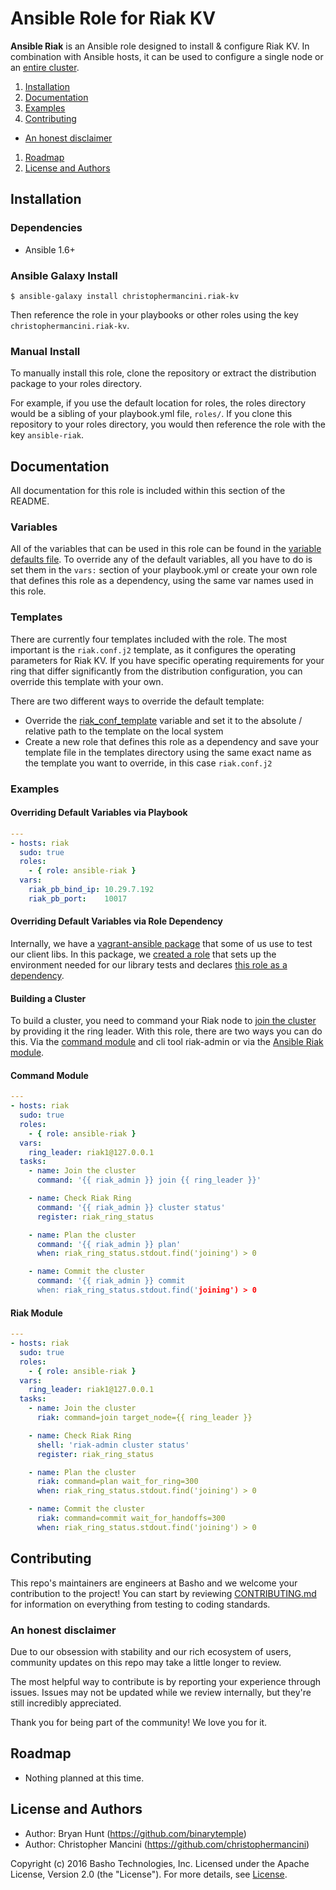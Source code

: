 # Ansible Role for Riak KV

**Ansible Riak** is an Ansible role designed to install & configure Riak KV. In combination with Ansible hosts, it can be used to configure a single node or an [entire cluster](#building-a-cluster).

1. [Installation](#installation)
1. [Documentation](#documentation)
1. [Examples](#examples)
1. [Contributing](#contributing)
  * [An honest disclaimer](#an-honest-disclaimer)
1. [Roadmap](#roadmap)
1. [License and Authors](#license-and-authors)

## Installation

### Dependencies

* Ansible 1.6+

### Ansible Galaxy Install

`$ ansible-galaxy install christophermancini.riak-kv`

Then reference the role in your playbooks or other roles using the key `christophermancini.riak-kv`.

### Manual Install

To manually install this role, clone the repository or extract the distribution package to your roles directory.

For example, if you use the default location for roles, the roles directory would be a sibling of your playbook.yml file, `roles/`. If you clone this repository to your roles directory, you would then reference the role with the key `ansible-riak`.

## Documentation

All documentation for this role is included within this section of the README.

### Variables

All of the variables that can be used in this role can be found in the [variable defaults file](defaults/main.yml). To override any of the default variables, all you have to do is set them in the `vars:` section of your playbook.yml or create your own role that defines this role as a dependency, using the same var names used in this role.

### Templates

There are currently four templates included with the role. The most important is the `riak.conf.j2` template, as it configures the operating parameters for Riak KV. If you have specific operating requirements for your ring that differ significantly from the distribution configuration, you can override this template with your own.

There are two different ways to override the default template:

* Override the [riak_conf_template](defaults/main.yml#L14) variable and set it to the absolute / relative path to the template on the local system
* Create a new role that defines this role as a dependency and save your template file in the templates directory using the same exact name as the template you want to override, in this case `riak.conf.j2`

### Examples

#### Overriding Default Variables via Playbook

```yaml
---
- hosts: riak
  sudo: true
  roles:
    - { role: ansible-riak }
  vars:
    riak_pb_bind_ip: 10.29.7.192
    riak_pb_port:    10017
```

#### Overriding Default Variables via Role Dependency

Internally, we have a [vagrant-ansible package](basho-labs/riak-clients-vagrant) that some of us use to test our client libs. In this package, we [created a role](https://github.com/basho-labs/riak-clients-vagrant/tree/master/provisioning/roles/integration_testing) that sets up the environment needed for our library tests and declares [this role as a dependency](https://github.com/basho-labs/riak-clients-vagrant/blob/master/provisioning/roles/integration_testing/meta/main.yml).

#### Building a Cluster

To build a cluster, you need to command your Riak node to [join the cluster](http://docs.basho.com/riak/latest/ops/running/cluster-admin/#join) by providing it the ring leader. With this role, there are two ways you can do this. Via the [command module](http://docs.ansible.com/ansible/command_module.html) and cli tool riak-admin or via the [Ansible Riak module](http://docs.ansible.com/ansible/riak_module.html).

#### Command Module

```yaml
---
- hosts: riak
  sudo: true
  roles:
    - { role: ansible-riak }
  vars:
    ring_leader: riak1@127.0.0.1
  tasks:
    - name: Join the cluster
      command: '{{ riak_admin }} join {{ ring_leader }}'

    - name: Check Riak Ring
      command: '{{ riak_admin }} cluster status'
      register: riak_ring_status

    - name: Plan the cluster
      command: '{{ riak_admin }} plan'
      when: riak_ring_status.stdout.find('joining') > 0

    - name: Commit the cluster
      command: '{{ riak_admin }} commit
      when: riak_ring_status.stdout.find('joining') > 0
```

#### Riak Module

```yaml
---
- hosts: riak
  sudo: true
  roles:
    - { role: ansible-riak }
  vars:
    ring_leader: riak1@127.0.0.1
  tasks:
    - name: Join the cluster
      riak: command=join target_node={{ ring_leader }}

    - name: Check Riak Ring
      shell: 'riak-admin cluster status'
      register: riak_ring_status

    - name: Plan the cluster
      riak: command=plan wait_for_ring=300
      when: riak_ring_status.stdout.find('joining') > 0

    - name: Commit the cluster
      riak: command=commit wait_for_handoffs=300
      when: riak_ring_status.stdout.find('joining') > 0
```

## Contributing

This repo's maintainers are engineers at Basho and we welcome your contribution to the project! You can start by reviewing [CONTRIBUTING.md](CONTRIBUTING.md) for information on everything from testing to coding standards.

### An honest disclaimer

Due to our obsession with stability and our rich ecosystem of users, community updates on this repo may take a little longer to review.

The most helpful way to contribute is by reporting your experience through issues. Issues may not be updated while we review internally, but they're still incredibly appreciated.

Thank you for being part of the community! We love you for it.

## Roadmap

* Nothing planned at this time.

## License and Authors

* Author: Bryan Hunt (https://github.com/binarytemple)
* Author: Christopher Mancini (https://github.com/christophermancini)

Copyright (c) 2016 Basho Technologies, Inc. Licensed under the Apache License, Version 2.0 (the "License"). For more details, see [License](License).